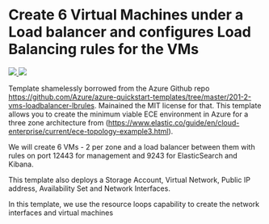 # Create 6 Virtual Machines under a Load balancer and configures Load Balancing rules for the VMs

<a href="https://portal.azure.com/#create/Microsoft.Template/uri/https%3A%2F%2Fraw.githubusercontent.com%2Fpaulpc%2Fazure-ece-recipe%2Fmaster%2Fazuredeploy.json" target="_blank">
    <img src="http://azuredeploy.net/deploybutton.png"/>
</a>
<a href="http://armviz.io/#/?load=https%3A%2F%2Fraw.githubusercontent.com%2Fpaulpc%2Fazure-ece-recipe%2Fmaster%2Fazuredeploy.json" target="_blank">
    <img src="http://armviz.io/visualizebutton.png"/>
</a>

Template shamelessly borrowed from the Azure Github repo https://github.com/Azure/azure-quickstart-templates/tree/master/201-2-vms-loadbalancer-lbrules. Mainained the MIT license for that.
This template allows you to create the minimum viable ECE environment in Azure for a three zone architecture from (https://www.elastic.co/guide/en/cloud-enterprise/current/ece-topology-example3.html).

We will create 6 VMs - 2 per zone and a load balancer between them with rules on port 12443 for management and 9243 for ElasticSearch and Kibana.

This template also deploys a Storage Account, Virtual Network, Public IP address, Availability Set and Network Interfaces.

In this template, we use the resource loops capability to create the network interfaces and virtual machines